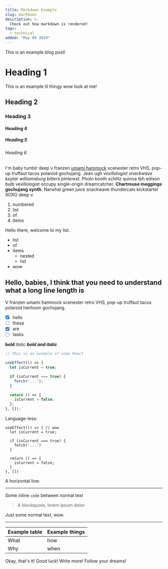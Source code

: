 ```yaml
---
title: Markdown Example
slug: markdown
description: >-
  Check out how markdown is rendered!
tags:
  - technical
added: "May 09 2024"
---
```


This is an example blog post!

# Heading 1

This is an example lil thingy wow look at me!

## Heading 2

### Heading 3

#### Heading 4

##### Heading 5

###### Heading 6

I'm baby tumblr deep v franzen [umami hammock](https://google.com) scenester retro VHS, pop-up truffaut tacos polaroid gochujang. Jean ugh _vexillologist snackwave keytar williamsburg bitters pinterest_. Photo booth schlitz quinoa tbh edison bulb vexillologist occupy single-origin dreamcatcher. **Chartreuse meggings gochujang synth.** Narwhal green juice snackwave thundercats kickstarter XOXO deep v.

1. numbered
2. list
3. of
4. items

Hello there, welcome to my list.

- list
- of
- items
  - nested
  - list
- wow

## Hello, babies, I think that you need to understand what a long line length is

V franzen umami hammock scenester retro VHS, pop-up truffaut tacos polaroid heirloom gochujang.

- [x] hello
- [ ] these
- [x] are
- [ ] tasks

**bold** _italic_
**_bold and italic_**

```js
// This is an example of some React

useEffect(() => {
  let isCurrent = true;

  if (isCurrent === true) {
    fetch("...");
  }

  return () => {
    isCurrent = false;
  };
}, []);
```

Language-less:

```
useEffect(() => { // wow
  let isCurrent = true;

  if (isCurrent === true) {
  	fetch('...')
  }

  return () => {
  	isCurrent = false;
  }
}, [])
```

A horizontal line:

---

Some inline `code` between normal text

> A blockquote, lorem ipsum dolor

Just some normal text, wow.

---

| Example table | Example things |
| ------------- | -------------- |
| What          | how            |
| Why           | when           |

Okay, that's it! Good luck! Write more! Follow your dreams!
